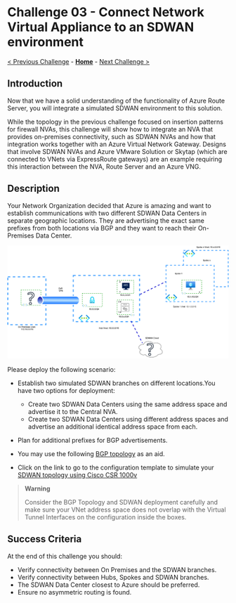 # Challenge 03 -  Connect Network Virtual Appliance to an SDWAN environment

[< Previous Challenge](./Challenge-02.md) - **[Home](../README.md)** - [Next Challenge >](./Challenge-04.md)

## Introduction
  
Now that we have a solid understanding of the functionality of Azure Route Server, you will integrate a simulated SDWAN environment to this solution.

While the topology in the previous challenge focused on insertion patterns for firewall NVAs, this challenge will show how to integrate an NVA that provides on-premises connectivity, such as SDWAN NVAs and how that integration works together with an Azure Virtual Network Gateway. Designs that involve SDWAN NVAs and Azure VMware Solution or Skytap (which are connected to VNets via ExpressRoute gateways) are an example requiring this interaction between the NVA, Route Server and an Azure VNG.

## Description

Your Network Organization decided that Azure is amazing and want to establish communications with two different SDWAN Data Centers in separate geographic locations. They are advertising the exact same prefixes from both locations via BGP and they want to reach their On-Premises Data Center. 
  
![ARS_SDWAN](./Resources/media/azurerouteserver-challenge3.png)
  
Please deploy the following scenario:

- Establish two simulated SDWAN branches on different locations.You have two options for deployment: 
  - Create two SDWAN Data Centers using the same address space and advertise it to the Central NVA.
  - Create two SDWAN Data Centers using different address spaces and advertise an additional identical address space from each.
  
- Plan for additional prefixes for BGP advertisements.
- You may use the following [BGP topology](./Resources/bgplayout.md) as an aid.
- Click on the link to go to the configuration template to simulate your [SDWAN topology using Cisco CSR 1000v](./Resources/sdwancsr.md)

> **Warning**
> 
> Consider the BGP Topology and SDWAN deployment carefully and make sure your VNet address space does not overlap with the Virtual Tunnel Interfaces on the configuration inside the boxes.


## Success Criteria

At the end of this challenge you should: 

- Verify connectivity between On Premises and the SDWAN branches.
- Verify connectivity between Hubs, Spokes and SDWAN branches. 
- The SDWAN Data Center closest to Azure should be preferred.
- Ensure no asymmetric routing is found.

